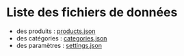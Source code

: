 # Liste des fichiers de données

- des produits : [products.json](products.json)
- des catégories : [categories.json](categories.json)
- des paramètres : [settings.json](settings.json)
